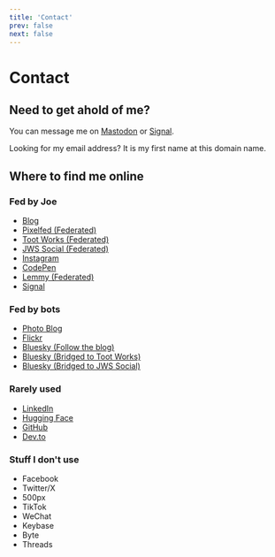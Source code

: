 ```yaml
---
title: 'Contact'
prev: false
next: false
---
```

# Contact

## Need to get ahold of me?

You can message me on [Mastodon](https://toot.works/@joe) or <a rel="me" href="https://signal.me/#eu/wYx/v3zx0aPCt1RvLXBtCTcrKGWK0hJiIw2JpsQatK5UCSN9YMpDurXTeZ11atLj">Signal</a>.  

Looking for my email address?  It is my first name at this domain name.

## Where to find me online

### Fed by Joe

* <a rel="me" href="https://jws.news">Blog</a>
* <a rel="me" href="https://pixelfed.social/i/web/profile/11244">Pixelfed (Federated)</a>
* <a rel="me" href="https://toot.works/@joe">Toot Works (Federated)</a>
* <a rel="me" href="https://jws.social/@joe">JWS Social (Federated)</a>
* <a rel="me" href="https://www.instagram.com/joesteinbring/">Instagram</a>
* <a rel="me" href="https://codepen.io/steinbring">CodePen</a>
* <a rel="me" href="https://midwest.social/u/steinbring">Lemmy (Federated)</a>
* <a rel="me" href="https://signal.me/#eu/wYx/v3zx0aPCt1RvLXBtCTcrKGWK0hJiIw2JpsQatK5UCSN9YMpDurXTeZ11atLj">Signal</a>

### Fed by bots

* <a rel="me" href="https://photos.jws.app">Photo Blog</a>
* <a rel="me" href="https://www.flickr.com/photos/joesteinbring/">Flickr</a>
* <a rel="me" href="https://bsky.app/profile/jws.news">Bluesky (Follow the blog)</a>
* <a rel="me" href="https://bsky.app/profile/joe.toot.works.ap.brid.gy">Bluesky (Bridged to Toot Works)</a>
* <a rel="me" href="https://bsky.app/profile/joe.jws.social.ap.brid.gy">Bluesky (Bridged to JWS Social)</a>

### Rarely used

* <a rel="me" href="https://www.linkedin.com/in/steinbring/">LinkedIn</a>
* <a rel="me" href="https://huggingface.co/steinbring">Hugging Face</a>
* <a rel="me" href="https://github.com/steinbring/">GitHub</a>
* <a rel="me" href="https://dev.to/steinbring/">Dev.to</a>

### Stuff I don't use

* Facebook
* Twitter/X
* 500px
* TikTok
* WeChat
* Keybase
* Byte
* Threads
